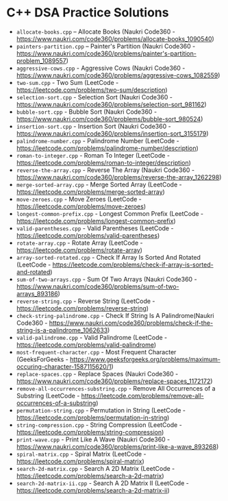 # C++ DSA Practice Solutions

- `allocate-books.cpp` – Allocate Books (Naukri Code360 - https://www.naukri.com/code360/problems/allocate-books_1090540)
- `painters-partition.cpp` – Painter's Partition (Naukri Code360 - https://www.naukri.com/code360/problems/painter's-partition-problem_1089557)
- `aggressive-cows.cpp` - Aggressive Cows (Naukri Code360 - https://www.naukri.com/code360/problems/aggressive-cows_1082559)
- `two-sum.cpp` - Two Sum (LeetCode - https://leetcode.com/problems/two-sum/description)
- `selection-sort.cpp` - Selection Sort (Naukri Code360 - https://www.naukri.com/code360/problems/selection-sort_981162)
- `bubble-sort.cpp` - Bubble Sort (Naukri Code360 - https://www.naukri.com/code360/problems/bubble-sort_980524)
- `insertion-sort.cpp` - Insertion Sort (Naukri Code360 - https://www.naukri.com/code360/problems/insertion-sort_3155179)
- `palindrome-number.cpp` - Palindrome Number (LeetCode - https://leetcode.com/problems/palindrome-number/description)
- `roman-to-integer.cpp` - Roman To Integer (LeetCode - https://leetcode.com/problems/roman-to-integer/description)
- `reverse-the-array.cpp` - Reverse The Array (Naukri Code360 - https://www.naukri.com/code360/problems/reverse-the-array_1262298)
- `merge-sorted-array.cpp` - Merge Sorted Array (LeetCode - https://leetcode.com/problems/merge-sorted-array)
- `move-zeroes.cpp` - Move Zeroes (LeetCode - https://leetcode.com/problems/move-zeroes)
- `longest-common-prefix.cpp` - Longest Common Prefix (LeetCode - https://leetcode.com/problems/longest-common-prefix)
- `valid-parentheses.cpp` - Valid Parentheses (LeetCode - https://leetcode.com/problems/valid-parentheses)
- `rotate-array.cpp` - Rotate Array (LeetCode - https://leetcode.com/problems/rotate-array)
- `array-sorted-rotated.cpp` - Check If Array Is Sorted And Rotated (LeetCode - https://leetcode.com/problems/check-if-array-is-sorted-and-rotated)
- `sum-of-two-arrays.cpp` - Sum Of Two Arrays (Naukri Code360 - https://www.naukri.com/code360/problems/sum-of-two-arrays_893186)
- `reverse-string.cpp` - Reverse String (LeetCode - https://leetcode.com/problems/reverse-string)
- `check-string-palindrome.cpp` - Check If String Is A Palindrome(Naukri Code360 - https://www.naukri.com/code360/problems/check-if-the-string-is-a-palindrome_1062633)
- `valid-palindrome.cpp` - Valid Palindrome (LeetCode - https://leetcode.com/problems/valid-palindrome)
- `most-frequent-character.cpp` - Most Frequent Character (GeeksForGeeks - https://www.geeksforgeeks.org/problems/maximum-occuring-character-1587115620/1)
- `replace-spaces.cpp` - Replace Spaces (Naukri Code360 - https://www.naukri.com/code360/problems/replace-spaces_1172172)
- `remove-all-occurrences-substring.cpp` - Remove All Occurrences of a Substring (LeetCode - https://leetcode.com/problems/remove-all-occurrences-of-a-substring)
- `permutation-string.cpp` - Permutation in String (LeetCode - https://leetcode.com/problems/permutation-in-string)
- `string-compression.cpp` - String Compression (LeetCode - https://leetcode.com/problems/string-compression)
- `print-wave.cpp` - Print Like A Wave (Naukri Code360 - https://www.naukri.com/code360/problems/print-like-a-wave_893268)
- `spiral-matrix.cpp` - Spiral Matrix (LeetCode - https://leetcode.com/problems/spiral-matrix)
- `search-2d-matrix.cpp` - Search A 2D Matrix (LeetCode - https://leetcode.com/problems/search-a-2d-matrix)
- `search-2d-matrix-ii.cpp` - Search A 2D Matrix II (LeetCode - https://leetcode.com/problems/search-a-2d-matrix-ii)